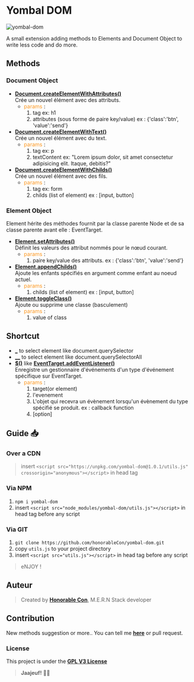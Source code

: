 # Yombal DOM

![yombal-dom](https://img.shields.io/badge/Js-Yombal%20Dom-red")

A small extension adding methods to Elements and Document Object to write less code and do more.

## Methods

### Document Object
  - **[Document.createElementWithAttributes()]()**<br>
      Crée un nouvel élément avec des attributs.
      - <span style='color:#FD971F;'>params</span> : <br>
          1. tag ex: h1
          2. attributes (sous forme de paire key/value) ex : {'class':'btn', 'value':'send'}
  - **[Document.createElementWithText()]()**<br>
      Crée un nouvel élément avec du text.
      - <span style='color:#FD971F;'>params</span> : <br>
          1. tag ex: p
          2. textContent ex: "Lorem ipsum dolor, sit amet consectetur adipisicing elit. Itaque, debitis?"
  - **[Document.createElementWithChilds()]()**<br>
      Crée un nouvel élément avec des fils.
      - <span style='color:#FD971F;'>params</span> : <br>
          1. tag ex: form
          2. childs (list of element) ex : [input, button]

  ### Element Object
  Element hérite des méthodes fournit par la classe parente Node et de sa classe parente avant elle : EventTarget.
  - **[Element.setAttributes()]()**<br>
      Définit les valeurs des attribut nommés pour le nœud courant.
      - <span style='color:#FD971F;'>params</span> : <br>
          1. paire key/value des attributs. ex : {'class':'btn', 'value':'send'}
  - **[Element.appendChilds()]()**<br>
      Ajoute les enfants spécifiés en argument comme enfant au noeud actuel.
      - <span style='color:#FD971F;'>params</span> : <br>
          1. childs (list of element) ex : [input, button]
  - **[Element.toggleClass()]()**<br>
      Ajoute ou supprime une classe (basculement)
      - <span style='color:#FD971F;'>params</span> : <br>
          1. value of class
## Shortcut
- **[_]()** to select element like document.querySelector
- **[__]()** to select element like document.querySelectorAll
- **[$()]()** like **[EventTarget.addEventListener()]()**<br>
    Enregistre un gestionnaire d'événements d'un type d'événement spécifique sur EventTarget.
    - <span style='color:#FD971F;'>params</span> :<br>
        1. target(or element)
        2. l'evenement
        3. L'objet qui recevra un évènement lorsqu'un évènement du type spécifié se produit. ex : callback function
        4. \[option\]

## Guide 📥
### Over a CDN
  > insert `<script src="https://unpkg.com/yombal-dom@1.0.1/utils.js" crossorigin="anonymous"></script>` in head tag

### Via NPM
1. `npm i yombal-dom`
2. insert `<script src="node_modules/yombal-dom/utils.js"></script>` in head tag before any script
### Via GIT
1. `git clone https://github.com/honorableCon/yombal-dom.git`
2. copy `utils.js` to your project directory
3. insert `<script src="utils.js"></script>` in head tag before any script

> eNJOY !
  
## Auteur

> Created by **[Honorable Con](https://github.com/honorableCon)**, M.E.R.N Stack developer

## Contribution

New methods suggestion or more.. You can tell me **[here](https://github.com/honorableCon/yombal-dom/issues)** or pull request.


### License

This project is under the **[GPL V3 License](https://github.com/honorableCon/yombal-dom/blob/main/LICENSE)**

> **Jaajeuf!** 🙏🏾

